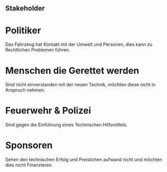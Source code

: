 ## Stakeholder

# Politiker
Das Fahrzeug hat Kontakt mit der Umwelt und Personen, dies kann zu Rechtlichen Problemen führen.

# Menschen die Gerettet werden
Sind nicht einverstanden mit der neuen Technik, möchten diese nicht in Anspruch nehmen.

# Feuerwehr & Polizei
Sind gegen die Einführung eines Technischen Hilfsmittels.

# Sponsoren
Sehen den technischen Erfolg und Preislichen aufwand nicht und möchten dies nicht Finanzieren.


